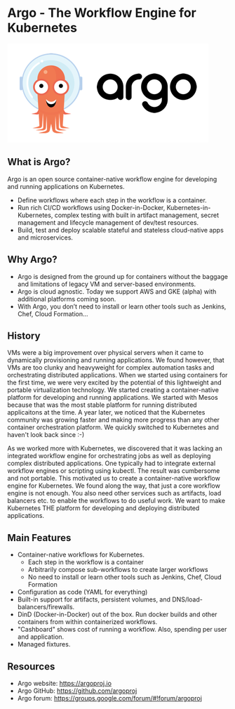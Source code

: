# Argo - The Workflow Engine for Kubernetes

![Argo Image](argo.png)

## What is Argo?
Argo is an open source container-native workflow engine for developing and running applications on Kubernetes.
* Define workflows where each step in the workflow is a container.
* Run rich CI/CD workflows using Docker-in-Docker, Kubernetes-in-Kubernetes, complex testing with built in artifact management, secret management and lifecycle management of dev/test resources.
* Build, test and deploy scalable stateful and stateless cloud-native apps and microservices.

## Why Argo?
* Argo is designed from the ground up for containers without the baggage and limitations of legacy VM and server-based environments.
* Argo is cloud agnostic. Today we support AWS and GKE (alpha) with additional platforms coming soon.
* With Argo, you don’t need to install or learn other tools such as Jenkins, Chef, Cloud Formation... 

## History
VMs were a big improvement over physical servers when it came to dynamically provisioning and running applications. We found however, that VMs are too clunky and heavyweight for complex automation tasks and orchestrating distributed applications. When we started using containers for the first time, we were very excited by the potential of this lightweight and portable virtualization technology. We started creating a container-native platform for developing and running applications. We started with Mesos because that was the most stable platform for running distributed applicaitons at the time. A year later, we noticed that the Kubernetes community was growing faster and making more progress than any other container orchestration platform. We quickly switched to Kubernetes and haven't look back since :-)

As we worked more with Kubernetes, we discovered that it was lacking an integrated workflow engine for orchestrating jobs as well as deploying complex distributed applications. One typically had to integrate external workflow engines or scripting using kubectl. The result was cumbersome and not portable. This motivated us to create a container-native workflow engine for Kubernetes. We found along the way, that just a core workflow engine is not enough. You also need other services such as artifacts, load balancers etc. to enable the workflows to do useful work. We want to make Kubernetes THE platform for developing and deploying distributed applications.

## Main Features
* Container-native workflows for Kubernetes.
  * Each step in the workflow is a container
  * Arbitrarily compose sub-workflows to create larger workflows
  * No need to install or learn other tools such as Jenkins, Chef, Cloud Formation
* Configuration as code (YAML for everything)
* Built-in support for artifacts, persistent volumes, and DNS/load-balancers/firewalls.
* DinD (Docker-in-Docker) out of the box. Run docker builds and other containers from within containerized workflows.
* "Cashboard" shows cost of running a workflow. Also, spending per user and application.
* Managed fixtures.

## Resources
* Argo website: https://argoproj.io
* Argo GitHub:  https://github.com/argoproj
* Argo forum:   https://groups.google.com/forum/#!forum/argoproj

